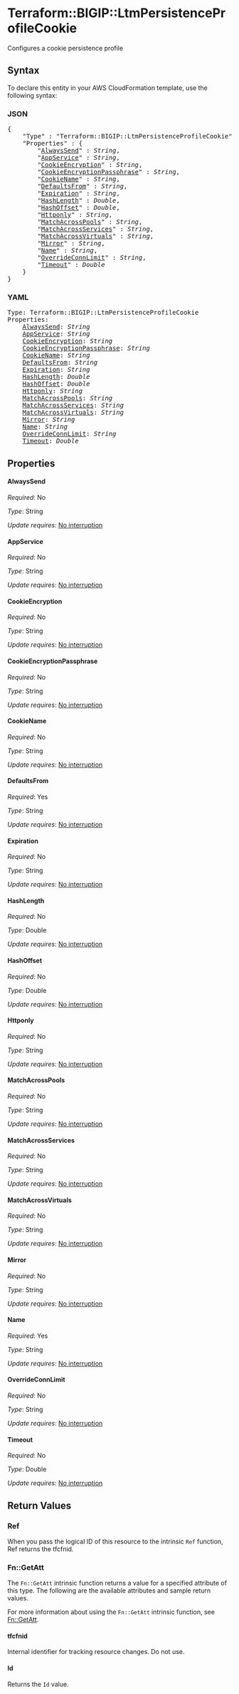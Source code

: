 # Terraform::BIGIP::LtmPersistenceProfileCookie

Configures a cookie persistence profile

## Syntax

To declare this entity in your AWS CloudFormation template, use the following syntax:

### JSON

<pre>
{
    "Type" : "Terraform::BIGIP::LtmPersistenceProfileCookie",
    "Properties" : {
        "<a href="#alwayssend" title="AlwaysSend">AlwaysSend</a>" : <i>String</i>,
        "<a href="#appservice" title="AppService">AppService</a>" : <i>String</i>,
        "<a href="#cookieencryption" title="CookieEncryption">CookieEncryption</a>" : <i>String</i>,
        "<a href="#cookieencryptionpassphrase" title="CookieEncryptionPassphrase">CookieEncryptionPassphrase</a>" : <i>String</i>,
        "<a href="#cookiename" title="CookieName">CookieName</a>" : <i>String</i>,
        "<a href="#defaultsfrom" title="DefaultsFrom">DefaultsFrom</a>" : <i>String</i>,
        "<a href="#expiration" title="Expiration">Expiration</a>" : <i>String</i>,
        "<a href="#hashlength" title="HashLength">HashLength</a>" : <i>Double</i>,
        "<a href="#hashoffset" title="HashOffset">HashOffset</a>" : <i>Double</i>,
        "<a href="#httponly" title="Httponly">Httponly</a>" : <i>String</i>,
        "<a href="#matchacrosspools" title="MatchAcrossPools">MatchAcrossPools</a>" : <i>String</i>,
        "<a href="#matchacrossservices" title="MatchAcrossServices">MatchAcrossServices</a>" : <i>String</i>,
        "<a href="#matchacrossvirtuals" title="MatchAcrossVirtuals">MatchAcrossVirtuals</a>" : <i>String</i>,
        "<a href="#mirror" title="Mirror">Mirror</a>" : <i>String</i>,
        "<a href="#name" title="Name">Name</a>" : <i>String</i>,
        "<a href="#overrideconnlimit" title="OverrideConnLimit">OverrideConnLimit</a>" : <i>String</i>,
        "<a href="#timeout" title="Timeout">Timeout</a>" : <i>Double</i>
    }
}
</pre>

### YAML

<pre>
Type: Terraform::BIGIP::LtmPersistenceProfileCookie
Properties:
    <a href="#alwayssend" title="AlwaysSend">AlwaysSend</a>: <i>String</i>
    <a href="#appservice" title="AppService">AppService</a>: <i>String</i>
    <a href="#cookieencryption" title="CookieEncryption">CookieEncryption</a>: <i>String</i>
    <a href="#cookieencryptionpassphrase" title="CookieEncryptionPassphrase">CookieEncryptionPassphrase</a>: <i>String</i>
    <a href="#cookiename" title="CookieName">CookieName</a>: <i>String</i>
    <a href="#defaultsfrom" title="DefaultsFrom">DefaultsFrom</a>: <i>String</i>
    <a href="#expiration" title="Expiration">Expiration</a>: <i>String</i>
    <a href="#hashlength" title="HashLength">HashLength</a>: <i>Double</i>
    <a href="#hashoffset" title="HashOffset">HashOffset</a>: <i>Double</i>
    <a href="#httponly" title="Httponly">Httponly</a>: <i>String</i>
    <a href="#matchacrosspools" title="MatchAcrossPools">MatchAcrossPools</a>: <i>String</i>
    <a href="#matchacrossservices" title="MatchAcrossServices">MatchAcrossServices</a>: <i>String</i>
    <a href="#matchacrossvirtuals" title="MatchAcrossVirtuals">MatchAcrossVirtuals</a>: <i>String</i>
    <a href="#mirror" title="Mirror">Mirror</a>: <i>String</i>
    <a href="#name" title="Name">Name</a>: <i>String</i>
    <a href="#overrideconnlimit" title="OverrideConnLimit">OverrideConnLimit</a>: <i>String</i>
    <a href="#timeout" title="Timeout">Timeout</a>: <i>Double</i>
</pre>

## Properties

#### AlwaysSend

_Required_: No

_Type_: String

_Update requires_: [No interruption](https://docs.aws.amazon.com/AWSCloudFormation/latest/UserGuide/using-cfn-updating-stacks-update-behaviors.html#update-no-interrupt)

#### AppService

_Required_: No

_Type_: String

_Update requires_: [No interruption](https://docs.aws.amazon.com/AWSCloudFormation/latest/UserGuide/using-cfn-updating-stacks-update-behaviors.html#update-no-interrupt)

#### CookieEncryption

_Required_: No

_Type_: String

_Update requires_: [No interruption](https://docs.aws.amazon.com/AWSCloudFormation/latest/UserGuide/using-cfn-updating-stacks-update-behaviors.html#update-no-interrupt)

#### CookieEncryptionPassphrase

_Required_: No

_Type_: String

_Update requires_: [No interruption](https://docs.aws.amazon.com/AWSCloudFormation/latest/UserGuide/using-cfn-updating-stacks-update-behaviors.html#update-no-interrupt)

#### CookieName

_Required_: No

_Type_: String

_Update requires_: [No interruption](https://docs.aws.amazon.com/AWSCloudFormation/latest/UserGuide/using-cfn-updating-stacks-update-behaviors.html#update-no-interrupt)

#### DefaultsFrom

_Required_: Yes

_Type_: String

_Update requires_: [No interruption](https://docs.aws.amazon.com/AWSCloudFormation/latest/UserGuide/using-cfn-updating-stacks-update-behaviors.html#update-no-interrupt)

#### Expiration

_Required_: No

_Type_: String

_Update requires_: [No interruption](https://docs.aws.amazon.com/AWSCloudFormation/latest/UserGuide/using-cfn-updating-stacks-update-behaviors.html#update-no-interrupt)

#### HashLength

_Required_: No

_Type_: Double

_Update requires_: [No interruption](https://docs.aws.amazon.com/AWSCloudFormation/latest/UserGuide/using-cfn-updating-stacks-update-behaviors.html#update-no-interrupt)

#### HashOffset

_Required_: No

_Type_: Double

_Update requires_: [No interruption](https://docs.aws.amazon.com/AWSCloudFormation/latest/UserGuide/using-cfn-updating-stacks-update-behaviors.html#update-no-interrupt)

#### Httponly

_Required_: No

_Type_: String

_Update requires_: [No interruption](https://docs.aws.amazon.com/AWSCloudFormation/latest/UserGuide/using-cfn-updating-stacks-update-behaviors.html#update-no-interrupt)

#### MatchAcrossPools

_Required_: No

_Type_: String

_Update requires_: [No interruption](https://docs.aws.amazon.com/AWSCloudFormation/latest/UserGuide/using-cfn-updating-stacks-update-behaviors.html#update-no-interrupt)

#### MatchAcrossServices

_Required_: No

_Type_: String

_Update requires_: [No interruption](https://docs.aws.amazon.com/AWSCloudFormation/latest/UserGuide/using-cfn-updating-stacks-update-behaviors.html#update-no-interrupt)

#### MatchAcrossVirtuals

_Required_: No

_Type_: String

_Update requires_: [No interruption](https://docs.aws.amazon.com/AWSCloudFormation/latest/UserGuide/using-cfn-updating-stacks-update-behaviors.html#update-no-interrupt)

#### Mirror

_Required_: No

_Type_: String

_Update requires_: [No interruption](https://docs.aws.amazon.com/AWSCloudFormation/latest/UserGuide/using-cfn-updating-stacks-update-behaviors.html#update-no-interrupt)

#### Name

_Required_: Yes

_Type_: String

_Update requires_: [No interruption](https://docs.aws.amazon.com/AWSCloudFormation/latest/UserGuide/using-cfn-updating-stacks-update-behaviors.html#update-no-interrupt)

#### OverrideConnLimit

_Required_: No

_Type_: String

_Update requires_: [No interruption](https://docs.aws.amazon.com/AWSCloudFormation/latest/UserGuide/using-cfn-updating-stacks-update-behaviors.html#update-no-interrupt)

#### Timeout

_Required_: No

_Type_: Double

_Update requires_: [No interruption](https://docs.aws.amazon.com/AWSCloudFormation/latest/UserGuide/using-cfn-updating-stacks-update-behaviors.html#update-no-interrupt)

## Return Values

### Ref

When you pass the logical ID of this resource to the intrinsic `Ref` function, Ref returns the tfcfnid.

### Fn::GetAtt

The `Fn::GetAtt` intrinsic function returns a value for a specified attribute of this type. The following are the available attributes and sample return values.

For more information about using the `Fn::GetAtt` intrinsic function, see [Fn::GetAtt](https://docs.aws.amazon.com/AWSCloudFormation/latest/UserGuide/intrinsic-function-reference-getatt.html).

#### tfcfnid

Internal identifier for tracking resource changes. Do not use.

#### Id

Returns the <code>Id</code> value.

